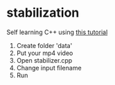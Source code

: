 # stabilization

Self learning C++ using [this tutorial](https://learnopencv.com/video-stabilization-using-point-feature-matching-in-opencv/)

1. Create folder 'data'
2. Put your mp4 video
3. Open stabilizer.cpp
4. Change input filename
5. Run
